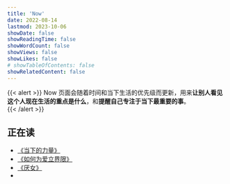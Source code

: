 ```yaml
---
title: 'Now'
date: 2022-08-14
lastmod: 2023-10-06
showDate: false
showReadingTime: false
showWordCount: false
showViews: false
showLikes: false
# showTableOfContents: false
showRelatedContent: false
---
```


{{< alert >}}
Now 页面会随着时间和当下生活的优先级而更新，用来**让别人看见这个人现在生活的重点是什么**，和**提醒自己专注于当下最重要的事**。  
{{< /alert >}}

## 正在读

- [《当下的力量》](https://book.douban.com/subject/2277299/)
- [《如何为爱立界限》](https://book.douban.com/subject/35373411/)
- [《厌女》](https://book.douban.com/subject/25836270/)
-

